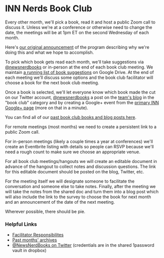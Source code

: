 # INN Nerds Book Club

Every other month, we'll pick a book, read it and host a public Zoom call to discuss it. Unless we're at a conference or otherwise need to change the date, the meetings will be at 1pm ET on the second Wednesday of each month.

Here's [our original announcement](http://nerds.inn.org/2014/09/02/come-learn-with-us-announcing-the-news-nerd-book-club/) of the program describing why we're doing this and what we hope to accomplish.

To pick which book gets read each month, we'll take suggestions via [@newsnerdbooks](https://twitter.com/newsnerdbooks) or in-person at the end of each book club meeting. We maintain [a running list of book suggestions](https://docs.google.com/document/d/116BA_bNSVpckcfP26JVTHK5g6UR6KSZrkwil5xxcQmg/edit?usp=sharing) on Google Drive. At the end of each meeting we'll discuss some options and the book club facilitator will choose a book for the next book club meeting.

Once a book is selected, we'll let everyone know which book made the cut on our Twitter account, [@newsnerdbooks](https://twitter.com/newsnerdbooks) a post on the [team's blog](http://nerds.inn.org/) in the "book club" category and by creating a Google+ event from the [primary INN Google+ page](https://plus.google.com/+InvestigativenewsnetworkOrg/posts) (more on that in a minute).

You can find all of our [past book club books and blog posts here](http://nerds.inn.org/category/book-club/).

For remote meetings (most months) we need to create a persistent link to a public Zoom call.

For in-person meetings (likely a couple times a year at conferences) we'll create an Eventbrite listing with details so people can RSVP because we'll need a rough count to make sure we choose an appropriate venue.

For all book club meetings/hangouts we will create an editable document in advance of the hangout to collect notes and discussion questions. The link for this editable document should be posted on the blog, Twitter, etc.

For the meeting itself we will designate someone to facilitate the conversation and someone else to take notes. Finally, after the meeting we will take the notes from the shared doc and turn them into a blog post which will also include the link to the survey to choose the book for next month and an announcement of the date of the next meeting.

Wherever possible, there should be pie.

### Helpful Links

- [Facilitator Responsibilites](/projects/book-club/facilitator-responsibilities.md)
- [Past months' archives](http://nerds.inn.org/category/book-club/)
- [@NewsNerdBooks on Twitter](https://twitter.com/newsnerdbooks) (credentials are in the shared 1password vault in dropbox)
